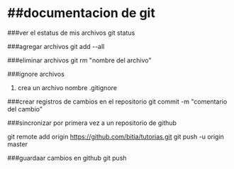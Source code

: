 ##documentacion de git
====================== 

###ver el estatus de mis archivos
git status 

###agregar archivos
git add --all

###eliminar archivos
git rm "nombre del archivo"

###ignore archivos
1. crea un archivo nombre .gitignore

###crear registros de cambios en el repositorio
git commit -m "comentario del cambio"

###sincronizar por primera vez a un repositorio de github

git remote add origin https://github.com/bitia/tutorias.git
git push -u origin master

###guardaar cambios en github
git push